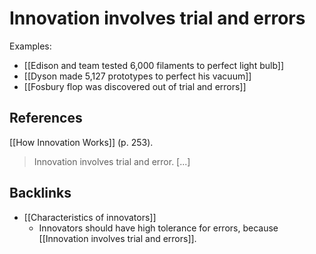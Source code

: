 # Innovation involves trial and errors
Examples:
* [[Edison and team tested 6,000 filaments to perfect light bulb]]
* [[Dyson made 5,127 prototypes to perfect his vacuum]]
* [[Fosbury flop was discovered out of trial and errors]]

## References
[[How Innovation Works]] (p. 253).
> Innovation involves trial and error. [...]

## Backlinks
* [[Characteristics of innovators]]
	* Innovators should have high tolerance for errors, because [[Innovation involves trial and errors]].

<!-- #evergreen -->

<!-- {BearID:6D3AA741-8BC1-4F1C-9086-E0A072FA7000-70221-0000058A68DF76E0} -->
